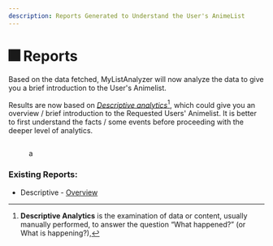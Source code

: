 ```yaml
---
description: Reports Generated to Understand the User's AnimeList
---
```


# 🎆 Reports

Based on the data fetched, MyListAnalyzer will now analyze the data to give you a brief introduction to the User's Animelist.&#x20;

Results are now based on [_Descriptive analytics_](#user-content-fn-1)[^1], which could give you an overview / brief introduction to the Requested Users' Animelist. It is better to first understand the facts / some events before proceeding with the deeper level of analytics.

<figure><img src="../../.gitbook/assets/switching Tabs (1).gif" alt=""><figcaption><p>a</p></figcaption></figure>

### Existing Reports:

* Descriptive - [Overview](reports-overview.md)

[^1]: **Descriptive Analytics** is the examination of data or content, usually manually performed, to answer the question “What happened?” (or What is happening?),
